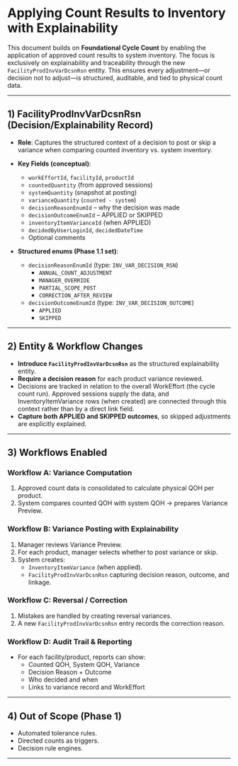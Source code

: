 # Applying Count Results to Inventory with Explainability

This document builds on **Foundational Cycle Count** by enabling the application of approved count results to system inventory. The focus is exclusively on explainability and traceability through the new `FacilityProdInvVarDcsnRsn` entity. This ensures every adjustment—or decision not to adjust—is structured, auditable, and tied to physical count data.

---

## 1) FacilityProdInvVarDcsnRsn (Decision/Explainability Record)

- **Role**: Captures the structured context of a decision to post or skip a variance when comparing counted inventory vs. system inventory.
- **Key Fields (conceptual)**:
  - `workEffortId`, `facilityId`, `productId`
  - `countedQuantity` (from approved sessions)
  - `systemQuantity` (snapshot at posting)
  - `varianceQuantity` (`counted - system`)
  - `decisionReasonEnumId` – why the decision was made
  - `decisionOutcomeEnumId` – APPLIED or SKIPPED
  - `inventoryItemVarianceId` (when APPLIED)
  - `decidedByUserLoginId`, `decidedDateTime`
  - Optional comments

- **Structured enums (Phase 1.1 set)**:
  - `decisionReasonEnumId` (type: `INV_VAR_DECISION_RSN`)
    - `ANNUAL_COUNT_ADJUSTMENT`
    - `MANAGER_OVERRIDE`
    - `PARTIAL_SCOPE_POST`
    - `CORRECTION_AFTER_REVIEW`
  - `decisionOutcomeEnumId` (type: `INV_VAR_DECISION_OUTCOME`)
    - `APPLIED`
    - `SKIPPED`

---

## 2) Entity & Workflow Changes

- **Introduce `FacilityProdInvVarDcsnRsn`** as the structured explainability entity.
- **Require a decision reason** for each product variance reviewed.
- Decisions are tracked in relation to the overall WorkEffort (the cycle count run). Approved sessions supply the data, and InventoryItemVariance rows (when created) are connected through this context rather than by a direct link field.
- **Capture both APPLIED and SKIPPED outcomes**, so skipped adjustments are explicitly explained.

---

## 3) Workflows Enabled

### Workflow A: Variance Computation
1. Approved count data is consolidated to calculate physical QOH per product.
2. System compares counted QOH with system QOH → prepares Variance Preview.

### Workflow B: Variance Posting with Explainability
1. Manager reviews Variance Preview.
2. For each product, manager selects whether to post variance or skip.
3. System creates:
   - `InventoryItemVariance` (when applied).
   - `FacilityProdInvVarDcsnRsn` capturing decision reason, outcome, and linkage.

### Workflow C: Reversal / Correction
1. Mistakes are handled by creating reversal variances.
2. A new `FacilityProdInvVarDcsnRsn` entry records the correction reason.

### Workflow D: Audit Trail & Reporting
- For each facility/product, reports can show:
  - Counted QOH, System QOH, Variance
  - Decision Reason + Outcome
  - Who decided and when
  - Links to variance record and WorkEffort

---

## 4) Out of Scope (Phase 1)
- Automated tolerance rules.
- Directed counts as triggers.
- Decision rule engines.

---
